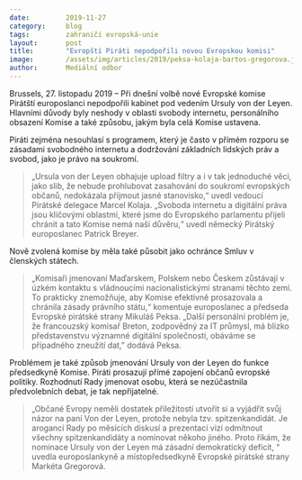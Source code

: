 ```yaml
---
date:         2019-11-27
category:     blog
tags:         zahraničí evropská-unie
layout:       post
title:        "Evropští Piráti nepodpořili novou Evropskou komisi"
image:        /assets/img/articles/2019/peksa-kolaja-bartos-gregorova.jpg
author:       Mediální odbor
---
```



Brussels, 27. listopadu 2019 – Při dnešní volbě nové Evropské komise Pirátští europoslanci nepodpořili kabinet pod vedením Ursuly von der Leyen. Hlavními důvody byly neshody v oblasti svobody internetu, personálního obsazení Komise a také způsobu, jakým byla celá Komise ustavena.

Piráti zejména nesouhlasí s programem, který je často v přímém rozporu se zásadami svobodného internetu a dodržování základních lidských práv a svobod, jako je právo na soukromí. 

> „Ursula von der Leyen obhajuje upload filtry a i v tak jednoduché věci, jako slib, že nebude prohlubovat zasahování do soukromí evropských občanů, nedokázala přijmout jasné stanovisko,“ uvedl vedoucí Pirátské delegace Marcel Kolaja. „Svoboda internetu a digitální práva jsou klíčovými oblastmi, které jsme do Evropského parlamentu přijeli chránit a tato Komise nemá naši důvěru,“ uvedl německý Pirátský europoslanec Patrick Breyer.

Nově zvolená komise by měla také působit jako ochránce Smluv v členských státech. 

> „Komisaři jmenovaní Maďarskem, Polskem nebo Českem zůstávají v úzkém kontaktu s vládnoucími nacionalistickými stranami těchto zemí. To prakticky znemožňuje, aby Komise efektivně prosazovala a chránila zásady právního státu,“ komentuje europoslanec a předseda Evropské pirátské strany Mikuláš Peksa. „Další personální problém je, že francouzský komisař Breton, zodpovědný za IT průmysl, má blízko představenstvu významné digitální společnosti, obáváme se případného zneužití dat,” dodává Peksa.


Problémem je také způsob jmenování Ursuly von der Leyen do funkce předsedkyně Komise. Piráti prosazují přímé zapojení občanů evropské politiky. Rozhodnutí Rady jmenovat osobu, která se nezúčastnila předvolebních debat, je tak nepřijatelné. 

> „Občané Evropy neměli dostatek příležitostí utvořit si a vyjádřit svůj názor na paní Von der Leyen, protože nebyla tzv. spitzenkandidát. Je arogancí Rady po měsících diskusí a prezentací vizí odmítnout všechny spitzenkandidáty a nominovat někoho jiného. Proto říkám, že nominace Ursuly von der Leyen má zásadní demokratický deficit, “ uvedla europoslankyně a místopředsedkyně Evropské pirátské strany Markéta Gregorová.
